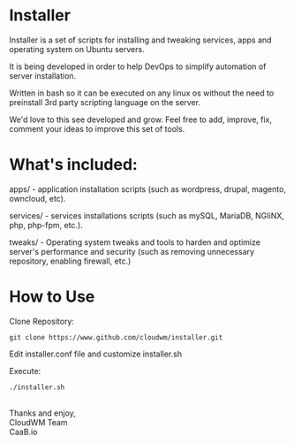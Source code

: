 # Installer

Installer is a set of scripts for installing and tweaking services, apps and operating system on Ubuntu servers.

It is being developed in order to help DevOps to simplify automation of server installation.

Written in bash so it can be executed on any linux os without the need to preinstall 3rd party scripting language on the server.


We'd love to this see developed and grow. Feel free to add, improve, fix, comment your ideas to improve this set of tools.



# What's included:

apps/ - application installation scripts (such as wordpress, drupal, magento, owncloud, etc).

services/ - services installations scripts (such as mySQL, MariaDB, NGIiNX, php, php-fpm, etc.).

tweaks/ - Operating system tweaks and tools to harden and optimize server's performance and security (such as removing unnecessary repository, enabling firewall, etc.)



# How to Use

Clone Repository:
```
git clone https://www.github.com/cloudwm/installer.git
```

Edit installer.conf file and customize installer.sh 

Execute:
```
./installer.sh
```
<br />
Thanks and enjoy,<br />
CloudWM Team<br />
CaaB.io<br />
